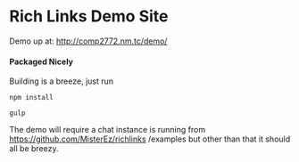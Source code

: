 # Rich Links Demo Site
Demo up at: http://comp2772.nm.tc/demo/
#### Packaged Nicely
Building is a breeze, just run

```npm install```

```gulp```

The demo will require a chat instance is running from https://github.com/MisterEz/richlinks /examples but other than that it should all be breezy.

